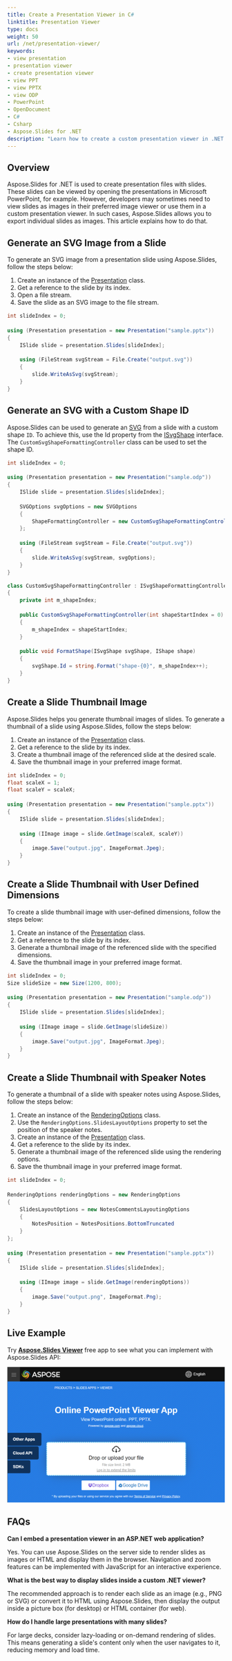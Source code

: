 ```yaml
---
title: Create a Presentation Viewer in C#
linktitle: Presentation Viewer
type: docs
weight: 50
url: /net/presentation-viewer/
keywords: 
- view presentation
- presentation viewer
- create presentation viewer
- view PPT
- view PPTX
- view ODP
- PowerPoint
- OpenDocument
- C#
- Csharp
- Aspose.Slides for .NET
description: "Learn how to create a custom presentation viewer in .NET using Aspose.Slides. Easily display PowerPoint (PPTX, PPT) and OpenDocument (ODP) files without Microsoft PowerPoint or other office software."
---
```


## **Overview**

Aspose.Slides for .NET is used to create presentation files with slides. These slides can be viewed by opening the presentations in Microsoft PowerPoint, for example. However, developers may sometimes need to view slides as images in their preferred image viewer or use them in a custom presentation viewer. In such cases, Aspose.Slides allows you to export individual slides as images. This article explains how to do that.

## **Generate an SVG Image from a Slide**

To generate an SVG image from a presentation slide using Aspose.Slides, follow the steps below:

1. Create an instance of the [Presentation](https://reference.aspose.com/slides/net/aspose.slides/presentation) class.
1. Get a reference to the slide by its index.
1. Open a file stream.
1. Save the slide as an SVG image to the file stream.

```c#
int slideIndex = 0;

using (Presentation presentation = new Presentation("sample.pptx"))
{
    ISlide slide = presentation.Slides[slideIndex];

    using (FileStream svgStream = File.Create("output.svg"))
    {
        slide.WriteAsSvg(svgStream);
    }
}
```

## **Generate an SVG with a Custom Shape ID**

Aspose.Slides can be used to generate an [SVG](https://docs.fileformat.com/page-description-language/svg/) from a slide with a custom shape `ID`. To achieve this, use the Id property from the [ISvgShape](https://reference.aspose.com/slides/net/aspose.slides.export/isvgshape) interface. The `CustomSvgShapeFormattingController` class can be used to set the shape ID.

```c#
int slideIndex = 0;

using (Presentation presentation = new Presentation("sample.odp"))
{
    ISlide slide = presentation.Slides[slideIndex];
    
    SVGOptions svgOptions = new SVGOptions
    {
        ShapeFormattingController = new CustomSvgShapeFormattingController()
    };

    using (FileStream svgStream = File.Create("output.svg"))
    {
        slide.WriteAsSvg(svgStream, svgOptions);
    }
}
```

```c#
class CustomSvgShapeFormattingController : ISvgShapeFormattingController
{
    private int m_shapeIndex;

    public CustomSvgShapeFormattingController(int shapeStartIndex = 0)
    {
        m_shapeIndex = shapeStartIndex;
    }

    public void FormatShape(ISvgShape svgShape, IShape shape)
    {
        svgShape.Id = string.Format("shape-{0}", m_shapeIndex++);
    }
}
```

## **Create a Slide Thumbnail Image**

Aspose.Slides helps you generate thumbnail images of slides. To generate a thumbnail of a slide using Aspose.Slides, follow the steps below:

1. Create an instance of the [Presentation](https://reference.aspose.com/slides/net/aspose.slides/presentation) class.
1. Get a reference to the slide by its index.
1. Create a thumbnail image of the referenced slide at the desired scale.
1. Save the thumbnail image in your preferred image format.

```c#
int slideIndex = 0;
float scaleX = 1;
float scaleY = scaleX;

using (Presentation presentation = new Presentation("sample.pptx"))
{
    ISlide slide = presentation.Slides[slideIndex];

    using (IImage image = slide.GetImage(scaleX, scaleY))
    {
        image.Save("output.jpg", ImageFormat.Jpeg);
    }
}
```

## **Create a Slide Thumbnail with User Defined Dimensions**

To create a slide thumbnail image with user-defined dimensions, follow the steps below:

1. Create an instance of the [Presentation](https://reference.aspose.com/slides/net/aspose.slides/presentation) class.
1. Get a reference to the slide by its index.
1. Generate a thumbnail image of the referenced slide with the specified dimensions.
1. Save the thumbnail image in your preferred image format.

```c#
int slideIndex = 0;
Size slideSize = new Size(1200, 800);

using (Presentation presentation = new Presentation("sample.odp"))
{
    ISlide slide = presentation.Slides[slideIndex];

    using (IImage image = slide.GetImage(slideSize))
    {
        image.Save("output.jpg", ImageFormat.Jpeg);
    }
}
```

## **Create a Slide Thumbnail with Speaker Notes**

To generate a thumbnail of a slide with speaker notes using Aspose.Slides, follow the steps below:

1. Create an instance of the [RenderingOptions](https://reference.aspose.com/slides/net/aspose.slides.export/renderingoptions/) class.
1. Use the `RenderingOptions.SlidesLayoutOptions` property to set the position of the speaker notes.
1. Create an instance of the [Presentation](https://reference.aspose.com/slides/net/aspose.slides/presentation) class.
1. Get a reference to the slide by its index.
1. Generate a thumbnail image of the referenced slide using the rendering options.
1. Save the thumbnail image in your preferred image format.

```c#
int slideIndex = 0;

RenderingOptions renderingOptions = new RenderingOptions
{
    SlidesLayoutOptions = new NotesCommentsLayoutingOptions
    {
        NotesPosition = NotesPositions.BottomTruncated
    }
};

using (Presentation presentation = new Presentation("sample.pptx"))
{
    ISlide slide = presentation.Slides[slideIndex];

    using (IImage image = slide.GetImage(renderingOptions))
    {
        image.Save("output.png", ImageFormat.Png);
    }
}
```

## **Live Example**

Try [**Aspose.Slides Viewer**](https://products.aspose.app/slides/viewer/) free app to see what you can implement with Aspose.Slides API:

[![Online PowerPoint Viewer](online-PowerPoint-viewer.png)](https://products.aspose.app/slides/viewer/)

## **FAQs**

**Can I embed a presentation viewer in an ASP.NET web application?**

Yes. You can use Aspose.Slides on the server side to render slides as images or HTML and display them in the browser. Navigation and zoom features can be implemented with JavaScript for an interactive experience.

**What is the best way to display slides inside a custom .NET viewer?**

The recommended approach is to render each slide as an image (e.g., PNG or SVG) or convert it to HTML using Aspose.Slides, then display the output inside a picture box (for desktop) or HTML container (for web).

**How do I handle large presentations with many slides?**

For large decks, consider lazy-loading or on-demand rendering of slides. This means generating a slide's content only when the user navigates to it, reducing memory and load time.
